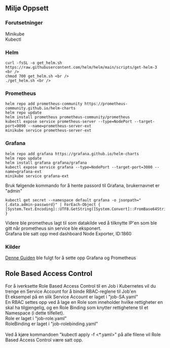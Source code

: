 ## Miljø Oppsett
### Forutsetninger <br />
Minikube <br />
Kubectl  <br />
### Helm <br />
```
curl -fsSL -o get_helm.sh https://raw.githubusercontent.com/helm/helm/main/scripts/get-helm-3 <br />
chmod 700 get_helm.sh <br />
./get_helm.sh <br />
```
### Prometheus
```
helm repo add prometheus-community https://prometheus-community.github.io/helm-charts
helm repo update
helm install prometheus prometheus-community/prometheus
kubectl expose service prometheus-server --type=NodePort --target-port=9090 --name=prometheus-server-ext
minikube service prometheus-server-ext
```
### Grafana
```
helm repo add grafana https://grafana.github.io/helm-charts 
helm repo update
helm install grafana grafana/grafana
kubectl expose service grafana --type=NodePort --target-port=3000 --name=grafana-ext
minikube service grafana-ext
```
Bruk følgende kommando for å hente passord til Grafana, brukernavnet er "admin"
```
kubectl get secret --namespace default grafana -o jsonpath="{.data.admin-password}" | ForEach-Object { [System.Text.Encoding]::UTF8.GetString([System.Convert]::FromBase64String($_)) }
```
Videre ble prometheus lagt til som datakilde ved å tilknytte IP'en som ble gitt når prometheus sin service ble eksponert. <br />
Grafana ble satt opp med dashboard Node Exporter, ID:1860

### Kilder
[Denne Guiden](https://medium.com/@gayatripawar401/deploy-prometheus-and-grafana-on-kubernetes-using-helm-5aa9d4fbae66) ble fulgt for å sette opp Grafana og Prometheus <br />

## Role Based Access Control
For å iverksette Role Based Access Control til en Job i Kubernetes vil du trenge en Service Account for å binde RBAC-reglene til Job'en <br />
Et eksempel på en slik Service Account er laget i "job-SA.yaml" <br />
En RBAC settes opp ved å lage en Role som inneholder hvilke rettigheter en skal ha tilgjengelig, og en Role Binding som knytter rettighetene til et Namespace (i dette tilfellet). <br />
Role er laget i "job-role.yaml" <br />
RoleBinding er laget i "job-rolebinding.yaml" <br />
<br />
Ved å kjøre kommandoen "kubectl apply -f <*.yaml>" på alle filene vil Role Based Access Control være satt opp. <br />
<br />


